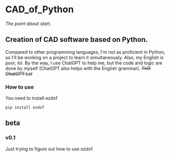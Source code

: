 # CAD_of_Python
*The point about start.*

## Creation of CAD software based on Python.
Compared to other programming languages, I'm not as proficient in Python, so I'll be working on a project to learn it simultaneously. Also, my English is poor, lol. By the way, I use ChatGPT to help me, but the code and logic are done by myself (ChatGPT also helps with the English grammar). ~~*THX ChatGPT Lol*~~
### How to use
You need to install ezdxf

```
pip install ezdxf
```

## beta
### v0.1
Just trying to figure out how to use ezdxf.
